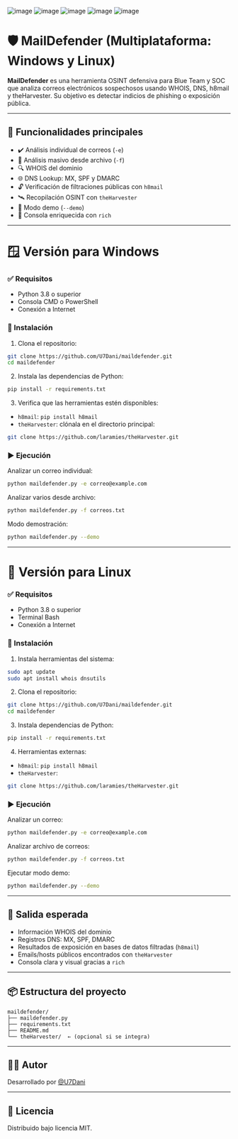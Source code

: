 ![image](https://github.com/user-attachments/assets/69c6ded0-82d0-40f9-a45a-33f6e54c2495)
![image](https://github.com/user-attachments/assets/11b8eefc-38da-4a48-8816-2e5ed30b1455)
![image](https://github.com/user-attachments/assets/ae9facce-4a0f-47d7-b1a7-ef1ae77ae6be)
![image](https://github.com/user-attachments/assets/d052e5ee-d4cd-424b-b9fb-95db33669c66)
![image](https://github.com/user-attachments/assets/370437d7-65a7-47a7-b043-14a38f8090df)




# 🛡️ MailDefender (Multiplataforma: Windows y Linux)

**MailDefender** es una herramienta OSINT defensiva para Blue Team y SOC que analiza correos electrónicos sospechosos usando WHOIS, DNS, h8mail y theHarvester. Su objetivo es detectar indicios de phishing o exposición pública.

---

## 🚀 Funcionalidades principales

- ✔️ Análisis individual de correos (`-e`)
- 📁 Análisis masivo desde archivo (`-f`)
- 🔍 WHOIS del dominio
- 🌐 DNS Lookup: MX, SPF y DMARC
- 🔓 Verificación de filtraciones públicas con `h8mail`
- 🛰️ Recopilación OSINT con `theHarvester`
- 🧪 Modo demo (`--demo`)
- 🎨 Consola enriquecida con `rich`

---

# 🪟 Versión para Windows

### ✅ Requisitos

- Python 3.8 o superior
- Consola CMD o PowerShell
- Conexión a Internet

### 🧩 Instalación

1. Clona el repositorio:

```bash
git clone https://github.com/U7Dani/maildefender.git
cd maildefender
```

2. Instala las dependencias de Python:

```bash
pip install -r requirements.txt
```

3. Verifica que las herramientas estén disponibles:

- `h8mail`: `pip install h8mail`
- `theHarvester`: clónala en el directorio principal:
```bash
git clone https://github.com/laramies/theHarvester.git
```

### ▶️ Ejecución

Analizar un correo individual:
```bash
python maildefender.py -e correo@example.com
```

Analizar varios desde archivo:
```bash
python maildefender.py -f correos.txt
```

Modo demostración:
```bash
python maildefender.py --demo
```

---

# 🐧 Versión para Linux

### ✅ Requisitos

- Python 3.8 o superior
- Terminal Bash
- Conexión a Internet

### 🧩 Instalación

1. Instala herramientas del sistema:

```bash
sudo apt update
sudo apt install whois dnsutils
```

2. Clona el repositorio:

```bash
git clone https://github.com/U7Dani/maildefender.git
cd maildefender
```

3. Instala dependencias de Python:

```bash
pip install -r requirements.txt
```

4. Herramientas externas:

- `h8mail`: `pip install h8mail`
- `theHarvester`:
```bash
git clone https://github.com/laramies/theHarvester.git
```

### ▶️ Ejecución

Analizar un correo:
```bash
python maildefender.py -e correo@example.com
```

Analizar archivo de correos:
```bash
python maildefender.py -f correos.txt
```

Ejecutar modo demo:
```bash
python maildefender.py --demo
```

---

## 📄 Salida esperada

- Información WHOIS del dominio
- Registros DNS: MX, SPF, DMARC
- Resultados de exposición en bases de datos filtradas (`h8mail`)
- Emails/hosts públicos encontrados con `theHarvester`
- Consola clara y visual gracias a `rich`

---

## 📦 Estructura del proyecto

```
maildefender/
├── maildefender.py
├── requirements.txt
├── README.md
└── theHarvester/  ← (opcional si se integra)
```

---

## 👨‍💻 Autor

Desarrollado por [@U7Dani](https://github.com/U7Dani)

---

## 📘 Licencia

Distribuido bajo licencia MIT.

